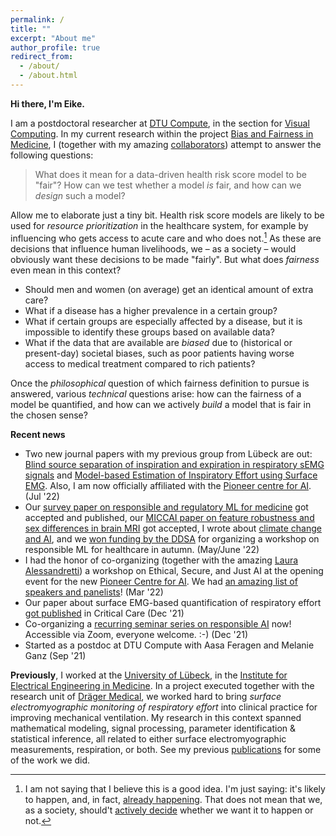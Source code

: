 ```yaml
---
permalink: /
title: ""
excerpt: "About me"
author_profile: true
redirect_from: 
  - /about/
  - /about.html
---
```


**Hi there, I'm Eike.**

I am a postdoctoral researcher at [DTU Compute](https://www.compute.dtu.dk/english), in the section for [Visual Computing](https://www.compute.dtu.dk/english/research/Research-sections/Visual-Computing).
In my current research within the project [Bias and Fairness in Medicine](http://fairmed.compute.dtu.dk/), I (together with my amazing [collaborators](http://fairmed.compute.dtu.dk/team.php)) attempt to answer the following questions: 

> What does it mean for a data-driven health risk score model to be "fair"? How can we test whether a model *is* fair, and how can we *design* such a model?

Allow me to elaborate just a tiny bit. Health risk score models are likely to be used for *resource prioritization* in the healthcare system, for example by influencing who gets access to acute care and who does not.[^1] As these are decisions that influence human livelihoods, we – as a society – would obviously want these decisions to be made "fairly". But what does *fairness* even mean in this context?
- Should men and women (on average) get an identical amount of extra care?
- What if a disease has a higher prevalence in a certain group?
- What if certain groups are especially affected by a disease, but it is impossible to identify these groups based on available data?
- What if the data that are available are *biased* due to (historical or present-day) societal biases, such as poor patients having worse access to medical treatment compared to rich patients?

Once the *philosophical* question of which fairness definition to pursue is answered, various *technical* questions arise: how can the fairness of a model be quantified, and how can we actively *build* a model that is fair in the chosen sense? 

**Recent news**
- Two new journal papers with my previous group from Lübeck are out: [Blind source separation of inspiration and expiration in respiratory sEMG signals](https://iopscience.iop.org/article/10.1088/1361-6579/ac799c/meta) and [Model-based Estimation of Inspiratory Effort using Surface EMG](https://ieeexplore.ieee.org/abstract/document/9814853/). Also, I am now officially affiliated with the [Pioneer centre for AI](https://www.aicentre.dk/). (Jul '22)
- Our [survey paper on responsible and regulatory ML for medicine](https://doi.org/10.1109/ACCESS.2022.3178382) got accepted and published, our [MICCAI paper on feature robustness and sex differences in brain MRI](https://arxiv.org/abs/2204.01737) got accepted, I wrote about [climate change and AI](https://e-pet.github.io/posts/2022/2022-05-20-is-ai-good-for-the-planet/), and we [won funding by the DDSA](https://www.linkedin.com/feed/update/urn:li:activity:6933397159853621249/) for organizing a workshop on responsible ML for healthcare in autumn. (May/June '22)
- I had the honor of co-organizing (together with the amazing [Laura Alessandretti](https://laura.alessandretti.com/home)) a workshop on Ethical, Secure, and Just AI at the opening event for the new [Pioneer Centre for AI](https://www.aicentre.dk/). We had [an amazing list of speakers and panelists](https://twitter.com/lau_retti/status/1508417371085709313/photo/1)! (Mar '22)
- Our paper about surface EMG-based quantification of respiratory effort [got published](https://ccforum.biomedcentral.com/articles/10.1186/s13054-021-03833-w) in Critical Care (Dec '21)
- Co-organizing a [recurring seminar series on responsible AI](http://fairmed.compute.dtu.dk/seminar.php) now! Accessible via Zoom, everyone welcome. :-) (Dec '21)
- Started as a postdoc at DTU Compute with Aasa Feragen and Melanie Ganz (Sep '21)

**Previously**, I worked at the [University of Lübeck](https://www.uni-luebeck.de/en/university/university.html), in the [Institute for Electrical Engineering in Medicine](https://www.ime.uni-luebeck.de/institute.html). 
In a project executed together with the research unit of [Dräger Medical](https://www.draeger.com/en-us_us/Home), we worked hard to bring *surface electromyographic monitoring of respiratory effort* into clinical practice for improving mechanical ventilation.
My research in this context spanned mathematical modeling, signal processing, parameter identification & statistical inference, all related to either surface electromyographic measurements, respiration, or both.
See my previous [publications](publications.md) for some of the work we did.

[^1]: I am not saying that I believe this is a good idea. I'm just saying: it's likely to happen, and, in fact, [already happening](https://www.science.org/doi/10.1126/science.aax2342). That does not mean that we, as a society, should't [actively decide](https://afog.berkeley.edu/programs/the-refusal-conference#overview) whether we want it to happen or not.
